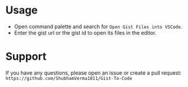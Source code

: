 # Usage

- Open command palette and search for `Open Gist Files into VSCode`.
- Enter the gist url or the gist id to open its files in the editor.

# Support

If you have any questions, please open an issue or create a pull request: `https://github.com/ShubhamVerma1811/Gist-To-Code`

